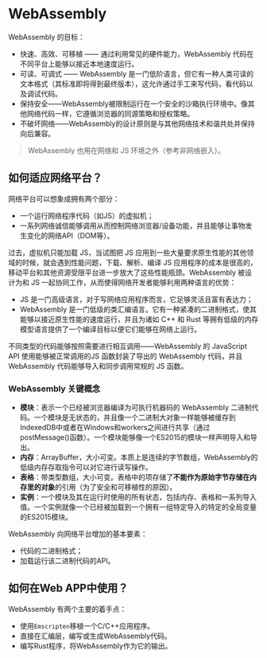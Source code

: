 # WebAssembly

WebAssembly 的目标：

- 快速、高效、可移植 —— 通过利用常见的硬件能力，WebAssembly 代码在不同平台上能够以接近本地速度运行。
-  可读、可调式 —— WebAssembly 是一门低阶语言，但它有一种人类可读的文本格式（其标准即将得到最终版本），这允许通过手工来写代码，看代码以及调试代码。
- 保持安全——WebAssembly被限制运行在一个安全的沙箱执行环境中。像其他网络代码一样，它遵循浏览器的同源策略和授权策略。
- 不破坏网络——WebAssembly的设计原则是与其他网络技术和谐共处并保持向后兼容。

> WebAssembly 也用在网络和 JS 环境之外（参考非网络嵌入）。

## 如何适应网络平台？

网络平台可以想象成拥有两个部分：

- 一个运行网络程序代码（如JS）的虚拟机；
- 一系列网络诚信能够调用从而控制网络浏览器/设备功能，并且能够让事物发生变化的网络API（DOM等）。

过去，虚拟机只能加载 JS，当试图把 JS 应用到一些大量要求原生性能的其他领域的时候，就会遇到性能问题，下载、解析、编译 JS 应用程序的成本是很高的，移动平台和其他资源受限平台进一步放大了这些性能瓶颈。WebAssembly 被设计为和 JS 一起协同工作，从而使得网络开发者能够利用两种语言的优势：

- JS 是一门高级语言，对于写网络应用程序而言，它足够灵活且富有表达力；
- WebAssembly 是一门低级的类汇编语言。它有一种紧凑的二进制格式，使其能够以接近原生性能的速度运行，并且为诸如 C++ 和 Rust 等拥有低级的内存模型语言提供了一个编译目标以便它们能够在网络上运行。

不同类型的代码能够按照需要进行相互调用——WebAssembly 的 JavaScript API 使用能够被正常调用的JS 函数封装了导出的 WebAssembly 代码，并且 WebAssembly 代码能够导入和同步调用常规的 JS 函数。

### WebAssembly 关键概念

- **模块**：表示一个已经被浏览器编译为可执行机器码的 WebAssembly 二进制代码。一个模块是无状态的，并且像一个二进制大对象一样能够被缓存到IndexedDB中或者在Windows和workers之间进行共享（通过postMessage()函数）。一个模块能够像一个ES2015的模块一样声明导入和导出。
- **内存**：ArrayBuffer，大小可变。本质上是连续的字节数组，WebAssembly的低级内存存取指令可以对它进行读写操作。
- **表格**：带类型数组，大小可变。表格中的项存储了**不能作为原始字节存储在内存里的对象**的引用（为了安全和可移植性的原因）。
- **实例**：一个模块及其在运行时使用的所有状态，包括内存、表格和一系列导入值。一个实例就像一个已经被加载到一个拥有一组特定导入的特定的全局变量的ES2015模块。

WebAssembly 向网络平台增加的基本要素：

- 代码的二进制格式；
- 加载运行该二进制代码的API。

## 如何在Web APP中使用？

WebAssembly 有两个主要的着手点：

- 使用`Emscripten`移植一个C/C++应用程序。
- 直接在汇编层，编写或生成WebAssembly代码。
- 编写Rust程序，将WebAssembly作为它的输出。